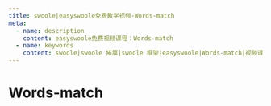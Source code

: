 ```yaml
---
title: swoole|easyswoole免费教学视频-Words-match
meta:
  - name: description
    content: easyswoole免费视频课程：Words-match
  - name: keywords
    content: swoole|swoole 拓展|swoole 框架|easyswoole|Words-match|视频课程|免费教程
---
```

# Words-match
<script type="text/javascript" src="/Js/Ckplayer/ckplayer.js"></script>
<div class="video" style="width: 50rem;height: 30rem;"></div>
<script type="text/javascript">
    var videoObject = {
    		container: '.video',
    		variable: 'player',
    		video:'http://video-oss.easyswoole.com/%E5%85%A5%E9%97%A8%E6%95%99%E7%A8%8B1/words-match.mp4'
    	};
    var player=new ckplayer(videoObject);
</script>

